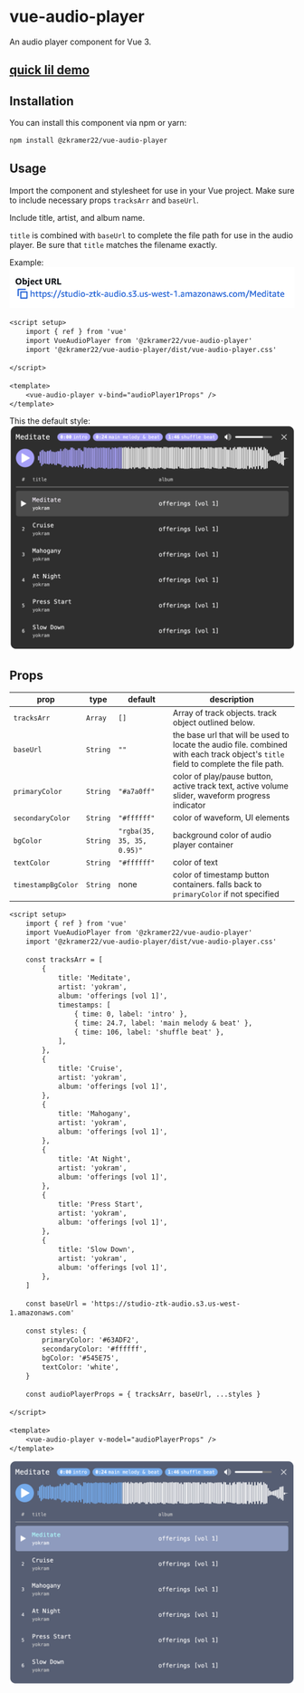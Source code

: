 # vue-audio-player

An audio player component for Vue 3.

## [quick lil demo](https://zkramer22.github.io/vue-audio-player)


## Installation

You can install this component via npm or yarn:

```bash
npm install @zkramer22/vue-audio-player
```


## Usage

Import the component and stylesheet for use in your Vue project. Make sure to include necessary props `tracksArr` and `baseUrl`.

Include title, artist, and album name.

`title` is combined with `baseUrl` to complete the file path for use in the audio player. Be sure that `title` matches the filename exactly.

Example:
<picture>
  <img alt="Image Alt Text" src="/img/s3-object.png">
</picture>

```vue
<script setup>
    import { ref } from 'vue'
    import VueAudioPlayer from '@zkramer22/vue-audio-player'
    import '@zkramer22/vue-audio-player/dist/vue-audio-player.css'

</script>

<template>
    <vue-audio-player v-bind="audioPlayer1Props" />
</template>
```

This the default style:\
<picture>
  <img alt="Image Alt Text" src="/img/default.png">
</picture>


## Props

|     prop     |      type    |    default   |  description |
| ------------ | ------------ | ------------ | ------------ |
|`tracksArr`|`Array`|`[]`|Array of track objects. track object outlined below.|
|`baseUrl`|`String`|`""`|the base url that will be used to locate the audio file. combined with each track object's `title` field to complete the file path.|
|`primaryColor`|`String`|`"#a7a0ff"`|color of play/pause button, active track text, active volume slider, waveform progress indicator|
|`secondaryColor`|`String`|`"#ffffff"`|color of waveform, UI elements|
|`bgColor`|`String`|`"rgba(35, 35, 35, 0.95)"`|background color of audio player container|
|`textColor`|`String`|`"#ffffff"`|color of text|
|`timestampBgColor`|`String`|none|color of timestamp button containers. falls back to `primaryColor` if not specified|


```vue
<script setup>
    import { ref } from 'vue'
    import VueAudioPlayer from '@zkramer22/vue-audio-player'
    import '@zkramer22/vue-audio-player/dist/vue-audio-player.css'

    const tracksArr = [
        {
            title: 'Meditate',
            artist: 'yokram',
            album: 'offerings [vol 1]',
            timestamps: [
                { time: 0, label: 'intro' },
                { time: 24.7, label: 'main melody & beat' },
                { time: 106, label: 'shuffle beat' },
            ],
        },
        {
            title: 'Cruise',
            artist: 'yokram',
            album: 'offerings [vol 1]',
        },
        {
            title: 'Mahogany',
            artist: 'yokram',
            album: 'offerings [vol 1]',
        },
        {
            title: 'At Night',
            artist: 'yokram',
            album: 'offerings [vol 1]',
        },
        {
            title: 'Press Start',
            artist: 'yokram',
            album: 'offerings [vol 1]',
        },
        {
            title: 'Slow Down',
            artist: 'yokram',
            album: 'offerings [vol 1]',
        },
    ]

    const baseUrl = 'https://studio-ztk-audio.s3.us-west-1.amazonaws.com'

    const styles: {
        primaryColor: '#63ADF2',
        secondaryColor: '#ffffff',
        bgColor: '#545E75',
        textColor: 'white',
    }

    const audioPlayerProps = { tracksArr, baseUrl, ...styles }

</script>

<template>
    <vue-audio-player v-model="audioPlayerProps" />
</template>
```

<picture>
  <img alt="Image Alt Text" src="/img/with-styles.png">
</picture>
